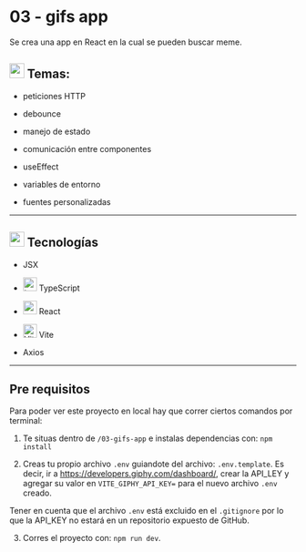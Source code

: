 # 03 - gifs app

Se crea una app en React en la cual se pueden buscar meme.

## <img width="26" height="26"  src="https://img.icons8.com/?size=26&id=7IASjmQaPyfb&format=png&color=000000" alt="cuaderno de anotaciones"/>   Temas:

- peticiones HTTP

- debounce

- manejo de estado

- comunicación entre componentes

- useEffect

- variables de entorno 

- fuentes personalizadas

---

## <img width="26" height="26" src="https://img.icons8.com/officel/16/command-line.png" alt="command-line"/> Tecnologías

- JSX

- <img width="24" height="24" src="https://img.icons8.com/color/24/typescript.png" alt="typescript"/> TypeScript

- <img width="24" height="24" src="https://img.icons8.com/office/24/react.png" alt="react"/> React

- <img width="24" height="24" src="https://img.icons8.com/?size=24&id=dJjTWMogzFzg&format=png&color=000000" alt="Vite" /> Vite

- Axios

---

## Pre requisitos

Para poder ver este proyecto en local hay que correr ciertos comandos por terminal:

1. Te situas dentro de `/03-gifs-app` e instalas dependencias con: `npm install`

2. Creas tu propio archivo `.env` guiandote del archivo: `.env.template`. Es decir, ir a https://developers.giphy.com/dashboard/, crear la API_LEY y agregar su valor en `VITE_GIPHY_API_KEY=` para el nuevo archivo `.env` creado.

Tener en cuenta que el archivo `.env` está excluido en el `.gitignore` por lo que la API_KEY no estará en un repositorio expuesto de GitHub.

3. Corres el proyecto con: `npm run dev`.